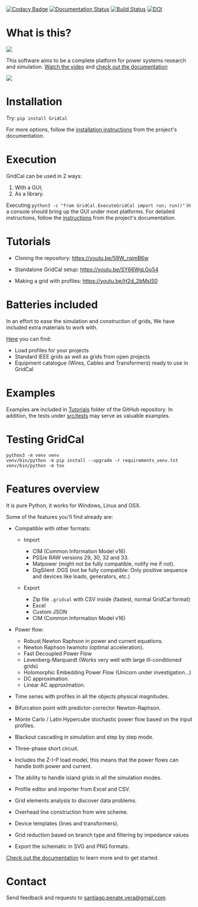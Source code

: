 [![Codacy Badge](https://api.codacy.com/project/badge/Grade/75e794c9bcfd49bda1721b9ba8f6c790)](https://app.codacy.com/app/SanPen/GridCal?utm_source=github.com&utm_medium=referral&utm_content=SanPen/GridCal&utm_campaign=Badge_Grade_Dashboard)
[![Documentation Status](https://readthedocs.org/projects/gridcal/badge/?version=latest)](https://gridcal.readthedocs.io/en/latest/?badge=latest) [![Build Status](https://travis-ci.org/SanPen/GridCal.svg?branch=master)](https://travis-ci.org/SanPen/GridCal)
[![DOI](https://www.zenodo.org/badge/49583206.svg)](https://www.zenodo.org/badge/latestdoi/49583206)

# What is this?

![](https://github.com/SanPen/GridCal/blob/master/pics/GridCal_banner.png)

This software aims to be a complete platform for power systems research and simulation.
[Watch the video](https://youtu.be/SY66WgLGo54) and
[check out the documentation](https://gridcal.readthedocs.io)

![](https://github.com/SanPen/GridCal/blob/master/pics/GridCal.png)

# Installation

Try: `pip install GridCal`

For more options, follow the
[installation instructions](https://gridcal.readthedocs.io/en/latest/getting_started/install.html)
from the project's documentation.


# Execution

GridCal can be used in 2 ways:

1. With a GUI;
2. As a library.

Executing `python3 -c "from GridCal.ExecuteGridCal import run; run()"` in a console
should bring up the GUI under most platforms. For detailed instructions, follow the
[instructions](https://gridcal.readthedocs.io/en/latest/getting_started.html)
from the project's documentation.

# Tutorials

- Cloning the repository: https://youtu.be/59W_rqimB6w

- Standalone GridCal setup: https://youtu.be/SY66WgLGo54

- Making a grid with profiles: https://youtu.be/H2d_2bMsIS0

# Batteries included

In an effort to ease the simulation and construction of grids, We have included extra materials to work with.
 
[Here](https://github.com/SanPen/GridCal/tree/master/Grids_and_profiles) you can find:
- Load profiles for your projects
- Standard IEEE grids as well as grids from open projects
- Equipment catalogue (Wires, Cables and Transformers) ready to use in GridCal

# Examples

Examples are included in [Tutorials](https://github.com/SanPen/GridCal/tree/master/Tutorials) folder of the GitHub repository. In addition, the
tests under [src/tests](https://github.com/SanPen/GridCal/tree/master/src/tests) may serve as valuable examples.

# Testing GridCal

    python3 -m venv venv
    venv/bin/python -m pip install --upgrade -r requirements_venv.txt
    venv/bin/python -m tox

# Features overview

It is pure Python, it works for Windows, Linux and OSX.

Some of the features you'll find already are:

- Compatible with other formats:
  - Import
    - CIM (Common Information Model v16)
    - PSS/e RAW versions 29, 30, 32 and 33.
    - Matpower (might not be fully compatible, notify me if not).
    - DigSilent .DGS (not be fully compatible: Only positive sequence and devices like loads, generators, etc.)
    
  - Export
    - Zip file `.gridcal` with CSV inside (fastest, normal GridCal format) 
    - Excel
    - Custom JSON
    - CIM (Common Information Model v16)

- Power flow:
  - Robust Newton Raphson in power and current equations.
  - Newton Raphson Iwamoto (optimal acceleration).
  - Fast Decoupled Power Flow
  - Levenberg-Marquardt (Works very well with large ill-conditioned grids)
  - Holomorphic Embedding Power Flow (Unicorn under investigation...)
  - DC approximation.
  - Linear AC approximation.

- Time series with profiles in all the objects physical magnitudes.

- Bifurcation point with predictor-corrector Newton-Raphson.

- Monte Carlo / Latin Hypercube stochastic power flow based on the input profiles.

- Blackout cascading in simulation and step by step mode.

- Three-phase short circuit.

- Includes the Z-I-P load model, this means that the power flows can handle both power and current.

- The ability to handle island grids in all the simulation modes.

- Profile editor and importer from Excel and CSV.

- Grid elements analysis to discover data problems.

- Overhead line construction from wire scheme.

- Device templates (lines and transformers).

- Grid reduction based on branch type and filtering by impedance values

- Export the schematic in SVG and PNG formats.

[Check out the documentation](https://gridcal.readthedocs.io) to learn more and to get started.


# Contact

Send feedback and requests to [santiago.penate.vera@gmail.com](santiago.penate.vera@gmail.com).

